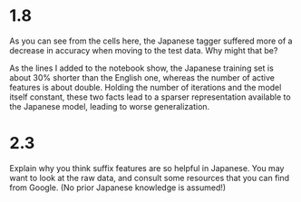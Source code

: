 # 1.8

As you can see from the cells here, the Japanese tagger suffered more of a decrease in accuracy when moving to the test data. Why might that be?

As the lines I added to the notebook show, the Japanese training set is about 30% shorter than the English one, whereas the number of active features is about double. Holding the number of iterations and the model itself constant, these two facts lead to a sparser representation available to the Japanese model, leading to worse generalization.

# 2.3

Explain why you think suffix features are so helpful in Japanese. You may want to look at the raw data, and consult some resources that you can find from Google. (No prior Japanese knowledge is assumed!)

